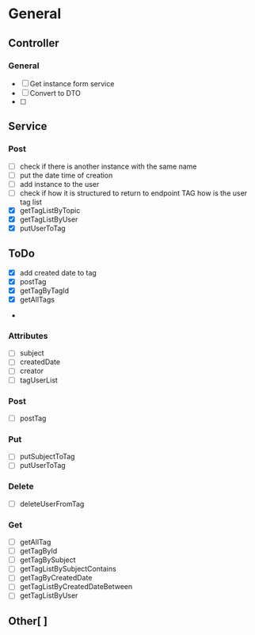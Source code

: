 # General

## Controller

### General

- [ ] Get instance form service
- [ ] Convert to DTO
- [ ] 

## Service

### Post

- [ ] check if there is another instance with the same name
- [ ] put the date time of creation
- [ ] add instance to the user
- [ ] check if how it is structured to return to endpoint TAG how is the user tag list
- [x] getTagListByTopic
- [x] getTagListByUser
- [x] putUserToTag

## ToDo

- [x] add created date to tag
- [x] postTag
- [x] getTagByTagId
- [x] getAllTags

-

### Attributes

- [ ] subject
- [ ] createdDate
- [ ] creator
- [ ] tagUserList

### Post

- [ ] postTag

### Put

- [ ] putSubjectToTag
- [ ] putUserToTag

### Delete

- [ ] deleteUserFromTag

### Get

- [ ] getAllTag
- [ ] getTagById
- [ ] getTagBySubject
- [ ] getTagListBySubjectContains
- [ ] getTagByCreatedDate
- [ ] getTagListByCreatedDateBetween
- [ ] getTagListByUser

## Other[ ]
